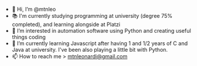- 👋 Hi, I’m @mtnleo
- 📚 I'm currently studying programming at university (degree 75% completed), and learning alongside at Platzi
- 👀 I’m interested in automation software using Python and creating useful things coding
- 🌱 I’m currently learning Javascript after having 1 and 1/2 years of C and Java at university. I've been also playing a little bit with Python.
- 📫 How to reach me > mtnleonardi@gmail.com

<!---
mtnleo/mtnleo is a ✨ special ✨ repository because its `README.md` (this file) appears on your GitHub profile.
You can click the Preview link to take a look at your changes.
--->
